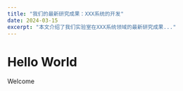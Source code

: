 ```yaml
---
title: "我们的最新研究成果：XXX系统的开发"
date: 2024-03-15
excerpt: "本文介绍了我们实验室在XXX系统领域的最新研究成果..."
---
```


# Hello World

Welcome